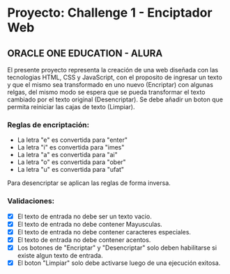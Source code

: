 # Proyecto: Challenge 1 - Enciptador Web
## ORACLE ONE EDUCATION - ALURA

El presente proyecto representa la creación de una web diseñada con las tecnologias HTML, CSS y JavaScript, con el proposito de ingresar un texto y que el mismo sea transformado en uno nuevo (Encriptar) con algunas relgas, del mismo modo se espera que se pueda transformar el texto cambiado por el texto original (Desencriptar). Se debe añadir un boton que permita reiniciar las cajas de texto (Limpiar).

### Reglas de encriptación:
- La letra "e" es convertida para "enter"
- La letra "i" es convertida para "imes"
- La letra "a" es convertida para "ai"
- La letra "o" es convertida para "ober"
- La letra "u" es convertida para "ufat"

Para desencriptar se aplican las reglas de forma inversa.

### Validaciones:
- [x] El texto de entrada no debe ser un texto vacio.
- [x] El texto de entrada no debe contener Mayusculas.
- [x] El texto de entrada no debe contener caracteres especiales.
- [x] El texto de entrada no debe contener acentos.
- [x] Los botones de "Encriptar" y "Desencriptar" solo deben habilitarse si existe algun texto de entrada.
- [x] El boton "Limpiar" solo debe activarse luego de una ejecución exitosa.
